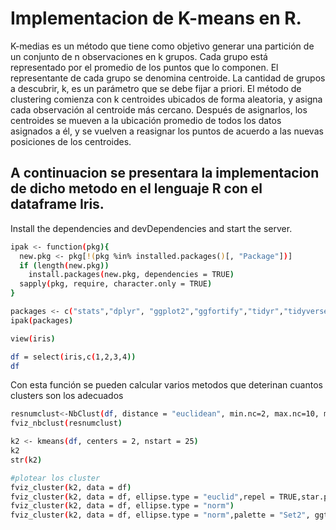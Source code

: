# Implementacion de K-means en R.

K-medias es un método que tiene como objetivo generar una partición de un conjunto de n observaciones en k grupos. Cada grupo está representado por el promedio de los puntos que lo componen. El representante de cada grupo se denomina centroide. La cantidad de grupos a descubrir, k, es un parámetro que se debe fijar a priori. El método de clustering comienza con k centroides ubicados de forma aleatoria, y asigna cada observación al centroide más cercano. Después de asignarlos, los centroides se mueven a la ubicación promedio de todos los datos asignados a él, y se vuelven a reasignar los puntos de acuerdo a las nuevas posiciones de los centroides. 

## A continuacion se presentara la implementacion de dicho metodo en el lenguaje R con el dataframe Iris. 

Install the dependencies and devDependencies and start the server.

```sh
ipak <- function(pkg){
  new.pkg <- pkg[!(pkg %in% installed.packages()[, "Package"])]
  if (length(new.pkg)) 
    install.packages(new.pkg, dependencies = TRUE)
  sapply(pkg, require, character.only = TRUE)
}
```
```sh
packages <- c("stats","dplyr", "ggplot2","ggfortify","tidyr","tidyverse","cluster","factoextra","NbClust","tidyr")
ipak(packages)
```
```sh
view(iris)

df = select(iris,c(1,2,3,4))
df
```

Con esta función se pueden calcular varios metodos que deterinan cuantos clusters son los adecuados
```sh
resnumclust<-NbClust(df, distance = "euclidean", min.nc=2, max.nc=10, method = "kmeans", index = "alllong")
fviz_nbclust(resnumclust)
```
```sh
k2 <- kmeans(df, centers = 2, nstart = 25)
k2
str(k2)
```
```sh
#plotear los cluster
fviz_cluster(k2, data = df)
fviz_cluster(k2, data = df, ellipse.type = "euclid",repel = TRUE,star.plot = TRUE) #ellipse.type= "t", "norm", "euclid"
fviz_cluster(k2, data = df, ellipse.type = "norm")
fviz_cluster(k2, data = df, ellipse.type = "norm",palette = "Set2", ggtheme = theme_minimal())
```
